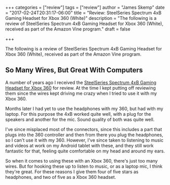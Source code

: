 +++
categories = ["review"]
tags = ["review"]
author = "James Skemp"
date = "2017-02-24T20:31:17-06:00"
title = "Review: SteelSeries Spectrum 4xB Gaming Headset for Xbox 360 (White)"
description = "The following is a review of SteelSeries Spectrum 4xB Gaming Headset for Xbox 360 (White), received as part of the Amazon Vine program."
draft = false

+++

The following is a review of SteelSeries Spectrum 4xB Gaming Headset for Xbox 360 (White), received as part of the Amazon Vine program.

## So Many Wires, But Great With Computers

A number of years ago I received the [SteelSeries Spectrum 4xB Gaming Headset for Xbox 360][review] for review. At the time I kept putting off reviewing them since the wires kept driving me crazy when I tried to use it with my Xbox 360.

Months later I had yet to use the headphones with my 360, but had with my laptop. For this purpose the 4xB worked quite well, with a plug for the speakers and another for the mic. Sound quality of both was quite well.

I've since misplaced most of the connectors, since this includes a part that plugs into the 360 controller and then from there you plug the headphones, so I can't use it with my 360. However, I've since taken to listening to music and videos at work on my Android tablet with these, and they still work fantastic for that, feeling quite comfortable on my head and around my ears.

So when it comes to using these with an Xbox 360, there's just too many wires. But for hooking these up to listen to music, or as a laptop mic, I think they're great. For these reasons I give them four of five stars as headphones, and two of five as a Xbox 360 headset.

[review]: http://amzn.to/2mmGtdm
